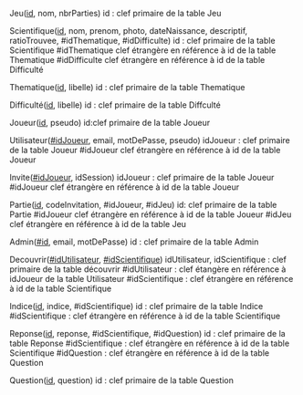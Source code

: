 Jeu(<ins>id</ins>, nom, nbrParties)
id : clef primaire de la table Jeu

Scientifique(<ins>id</ins>, nom, prenom, photo, dateNaissance, descriptif, ratioTrouvee, #idThematique, #idDifficulte)
id : clef primaire de la table Scientifique
#idThematique clef étrangère en référence à id de la table Thematique
#idDifficulte clef étrangère en référence à id de la table Difficulté

Thematique(<ins>id</ins>, libelle)
id : clef primaire de la table Thematique

Difficulté(<ins>id</ins>, libelle)
id : clef primaire de la table Diffculté

Joueur(<ins>id</ins>, pseudo)
id:clef primaire de la table Joueur

Utilisateur(<ins>#idJoueur</ins>, email, motDePasse, pseudo)
idJoueur : clef primaire de la table Joueur
#idJoueur clef étrangère en référence à id de la table Joueur

Invite(<ins>#idJoueur</ins>, idSession)
idJoueur : clef primaire de la table Joueur
#idJoueur clef étrangère en référence à id de la table Joueur

Partie(<ins>id</ins>, codeInvitation, #idJoueur, #idJeu)
id: clef primaire de la table Partie
#idJoueur clef étrangère en référence à id de la table Joueur
#idJeu clef étrangère en référence à id de la table Jeu

Admin(<ins>#id</ins>, email, motDePasse)
id : clef primaire de la table Admin

Decouvrir(<ins>#idUtilisateur</ins>, <ins>#idScientifique</ins>)
idUtilisateur, idScientifique : clef primaire de la table découvrir
#idUtilisateur : clef étangère en référence à idJoueur de la table Utilisateur
#idScientifique : clef étrangère en référence à id de la table Scientifique

Indice(<ins>id</ins>, indice, #idScientifique)
id : clef primaire de la table Indice
#idScientifique : clef étrangère en référence à id de la table Scientifique

Reponse(<ins>id</ins>, reponse, #idScientifique, #idQuestion)
id : clef primaire de la table Reponse
#idScientifique : clef étrangère en référence à id de la table Scientifique
#idQuestion : clef étrangère en référence à id de la table Question

Question(<ins>id</ins>, question)
id : clef primaire de la table Question